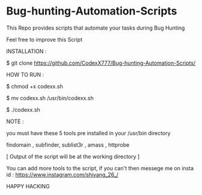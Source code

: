 # Bug-hunting-Automation-Scripts

This Repo provides scripts that automate your tasks during Bug Hunting

Feel free to improve this Script 

INSTALLATION :

$ git clone https://github.com/CodexX777/Bug-hunting-Automation-Scripts/

HOW TO RUN :

$ chmod +x codexx.sh

$ mv codexx.sh /usr/bin/codexx.sh

$ ./codexx.sh

NOTE :

you must have these 5 tools pre installed in your /usr/bin directory

findomain , subfinder, sublist3r , amass , httprobe

[ Output of the script will be at the working directory ]

You can add more tools to the script, if you can't then messege me on insta id : https://www.instagram.com/shivang_26_/

HAPPY HACKING
